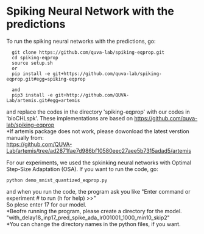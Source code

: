 # Spiking Neural Network with the predictions

To run the spiking neural networks with the predictions, go:
```
  git clone https://github.com/quva-lab/spiking-eqprop.git
  cd spiking-eqprop
  source setup.sh
  or 
  pip install -e git+https://github.com/quva-lab/spiking-eqprop.git#egg=spiking-eqprop

  and 
  pip3 install -e git+http://github.com/QUVA-Lab/artemis.git#egg=artemis 
```
and replace the codes in the directory 'spiking-eqprop' with our codes in 'bioCHLspk'.
These implementations are based on https://github.com/quva-lab/spiking-eqprop   <br/>
*If artemis package does not work, please dowonload the latest verstion manually from: <br/>
https://github.com/QUVA-Lab/artemis/tree/ad2871fae7d986bf10580eec27aee5b7315adad5/artemis 

For our experiments, we used the spkinking neural networks with Optimal Step-Size Adaptation
(OSA). If you want to run the code, go:
```
python demo_mnist_quantized_eqprop.py 

```
and when you run the code, the program ask you like "Enter command or experiment # to run (h for help) >>"  
So plese enter 17 for our model. <br/>
*Beofre running the program, please create a directory for the model. <br/>
"with_delay18_inp17_pred_spike_ada_lr001001_1000_min10_skip2" <br/>
*You can change the directory names in the python files, if you want. <br/>
